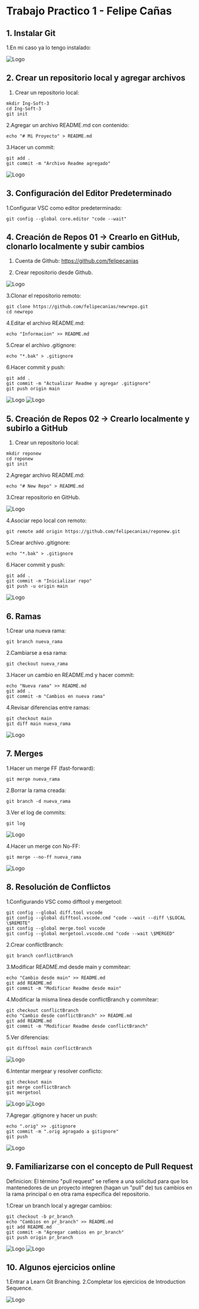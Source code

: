 # Trabajo Practico 1 - Felipe Cañas

## 1. Instalar Git

1.En mi caso ya lo tengo instalado:

![Logo](./images/img1.png)

## 2. Crear un repositorio local y agregar archivos

1. Crear un repositorio local:

```
mkdir Ing-Soft-3
cd Ing-Soft-3
git init
```

 2.Agregar un archivo README.md con contenido:
```
echo "# Mi Proyecto" > README.md
```

 3.Hacer un commit:
```
git add .
git commit -m "Archivo Readme agregado"
```

![Logo](./images/img2.png)

## 3. Configuración del Editor Predeterminado

 1.Configurar VSC como editor predeterminado:
```
git config --global core.editor "code --wait"
```

## 4. Creación de Repos 01 -> Crearlo en GitHub, clonarlo localmente y subir cambios

 1. Cuenta de Github: https://github.com/felipecanias

 2. Crear repositorio desde Github.

![Logo](./images/img3.png)

 3.Clonar el repositorio remoto:
```
git clone https://github.com/felipecanias/newrepo.git
cd newrepo
```

 4.Editar el archivo README.md:
```
echo "Informacion" >> README.md
```

 5.Crear el archivo .gitignore:
```
echo "*.bak" > .gitignore
```

 6.Hacer commit y push:
```
git add .
git commit -m "Actualizar Readme y agregar .gitignore"
git push origin main
```

![Logo](./images/img4.png)
![Logo](./images/img5.png)

## 5. Creación de Repos 02 -> Crearlo localmente y subirlo a GitHub

 1. Crear un repositorio local:
```
mkdir reponew
cd reponew
git init
```

 2.Agregar archivo README.md:
```
echo "# New Repo" > README.md
```

 3.Crear repositorio en GitHub.

![Logo](./images/img6.png)

 4.Asociar repo local con remoto:
```
git remote add origin https://github.com/felipecanias/reponew.git
```

 5.Crear archivo .gitignore:
```
echo "*.bak" > .gitignore
```

 6.Hacer commit y push:
```
git add .
git commit -m "Inicializar repo"
git push -u origin main
```

![Logo](./images/img7.png)

## 6. Ramas

 1.Crear una nueva rama:
```
git branch nueva_rama
```

 2.Cambiarse a esa rama:
```
git checkout nueva_rama
```

 3.Hacer un cambio en README.md y hacer commit:
```
echo "Nueva rama" >> README.md
git add .
git commit -m "Cambios en nueva rama"
```

 4.Revisar diferencias entre ramas:
```
git checkout main
git diff main nueva_rama
```

![Logo](./images/img8.png)

## 7. Merges

 1.Hacer un merge FF (fast-forward):
```
git merge nueva_rama
```

 2.Borrar la rama creada:
```
git branch -d nueva_rama
```

 3.Ver el log de commits:
```
git log
```

![Logo](./images/img9.png)

 4.Hacer un merge con No-FF:
```
git merge --no-ff nueva_rama
```


![Logo](./images/img10.png)

## 8. Resolución de Conflictos

 1.Configurando VSC como difftool y mergetool:
```
git config --global diff.tool vscode
git config --global difftool.vscode.cmd "code --wait --diff \$LOCAL \$REMOTE"
git config --global merge.tool vscode
git config --global mergetool.vscode.cmd "code --wait \$MERGED"
```

 2.Crear conflictBranch:
```
git branch conflictBranch
```

 3.Modificar README.md desde main y commitear:
```
echo "Cambio desde main" >> README.md
git add README.md
git commit -m "Modificar Readme desde main"
```

 4.Modificar la misma línea desde conflictBranch y commitear:
```
git checkout conflictBranch
echo "Cambio desde conflictBranch" >> README.md
git add README.md
git commit -m "Modificar Readme desde conflictBranch"
```

 5.Ver diferencias:
```
git difftool main conflictBranch
```
![Logo](./images/img11.png)

 6.Intentar mergear y resolver conflicto:
```
git checkout main
git merge conflictBranch
git mergetool
```

![Logo](./images/img12.png)
![Logo](./images/img13.png)

 7.Agregar .gitignore y hacer un push:
```
echo ".orig" >> .gitignore
git commit -m ".orig agragado a gitignore"
git push
```

![Logo](./images/img14.png)

## 9. Familiarizarse con el concepto de Pull Request
 Definicion: El término "pull request" se refiere a una solicitud para que los mantenedores de un proyecto integren (hagan un "pull" de) tus cambios en la rama principal o en otra rama específica del repositorio.

 1.Crear un branch local y agregar cambios:
```
git checkout -b pr_branch
echo "Cambios en pr_branch" >> README.md
git add README.md
git commit -m "Agregar cambios en pr_branch"
git push origin pr_branch
```
![Logo](./images/img15.png)
![Logo](./images/img16.png)

## 10. Algunos ejercicios online

 1.Entrar a Learn Git Branching.
 2.Completar los ejercicios de Introduction Sequence.

![Logo](./images/img17.png)


